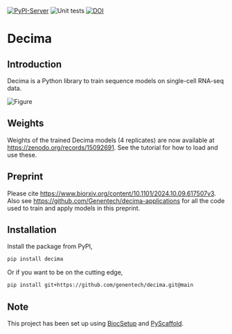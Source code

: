 [![PyPI-Server](https://img.shields.io/pypi/v/decima.svg)](https://pypi.org/project/decima/)
![Unit tests](https://github.com/genentech/decima/actions/workflows/run-tests.yml/badge.svg)
[![DOI](https://zenodo.org/badge/870361048.svg)](https://doi.org/10.5281/zenodo.15319897)

# Decima

## Introduction
Decima is a Python library to train sequence models on single-cell RNA-seq data.

![Figure](assets/fig1.png)

## Weights
Weights of the trained Decima models (4 replicates) are now available at https://zenodo.org/records/15092691. See the tutorial for how to load and use these.

## Preprint
Please cite https://www.biorxiv.org/content/10.1101/2024.10.09.617507v3. Also see https://github.com/Genentech/decima-applications for all the code used to train and apply models in this preprint.

## Installation

Install the package from PyPI,

```sh
pip install decima
```

Or if you want to be on the cutting edge,

```sh
pip install git+https://github.com/genentech/decima.git@main
```

<!-- biocsetup-notes -->

## Note

This project has been set up using [BiocSetup](https://github.com/biocpy/biocsetup)
and [PyScaffold](https://pyscaffold.org/).
